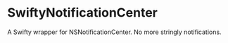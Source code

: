 # SwiftyNotificationCenter
A Swifty wrapper for NSNotificationCenter. No more stringly notifications. 

